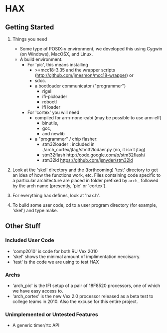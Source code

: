 # HAX #

## Getting Started ##

1. Things you need
    * Some type of POSIX-y environment, we developed this using 
      Cygwin (on Windows), MacOSX, and Linux.
    * A build environment. 
        * For 'pic', this means installing
          - \>=mcc18-3.35 and the wrapper scripts
	    (http://github.com/jmesmon/mcc18-wrapper) or
          - sdcc.
          - a bootloader communicator ("programmer")
             + rigel
             + ifi-picloader
             + roboctl
             + ifi loader
        * For 'cortex' you will need 
          - compiled for arm-none-eabi (may be possible to use arm-elf)
             + binutils, 
             + gcc,
             + and newlib
          - a "programmer" / chip flasher:
             + stm32loader : included in ./arch_cortex/jtag/stm32lodaer.py 
               (no, it isn`t jtag)
             + stm32flash http://code.google.com/p/stm32flash/
             + stm32ld https://github.com/jsnyder/stm32ld

2. Look at the 'skel' directory and the (forthcoming) 'test' directory
   to get an idea of how the functions work, etc. Files containing code
   specific to a particular architecture are placed in folder prefixed by 
   `arch_` followed by the arch name (presently, 'pic' or 'cortex').

3. For everything hax defines, look at 'hax.h'.

4. To build some user code, cd to a user program directory (for example,
  'skel') and type make.

## Other Stuff ##

### Included User Code ###
* 'comp2010' is code for both RU Vex 2010 
* 'skel' shows the minimal amount of implimentation neccisarry.
* 'test' is the code we are using to test HAX

### Archs ###
* 'arch_pic' is the IFI setup of a pair of 18F8520 processors, one of which we
	have easy access to.
* 'arch_cortex' is the new Vex 2.0 processor released as a beta test to college
	teams in 2010. Also the excuse for this entire project.

### Unimplemented or Untested Features ###
* A generic timer/rtc API
